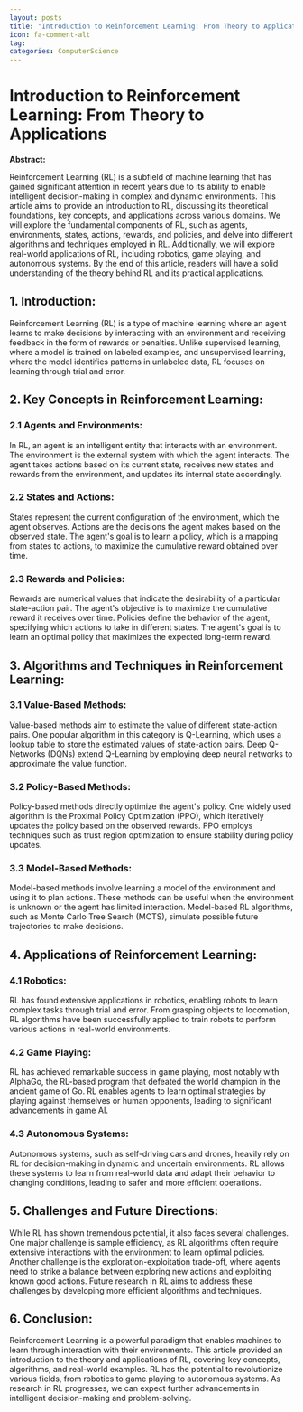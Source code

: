 ```yaml
---
layout: posts
title: "Introduction to Reinforcement Learning: From Theory to Applications"
icon: fa-comment-alt
tag:      
categories: ComputerScience
---
```



# Introduction to Reinforcement Learning: From Theory to Applications

**Abstract:**

Reinforcement Learning (RL) is a subfield of machine learning that has gained significant attention in recent years due to its ability to enable intelligent decision-making in complex and dynamic environments. This article aims to provide an introduction to RL, discussing its theoretical foundations, key concepts, and applications across various domains. We will explore the fundamental components of RL, such as agents, environments, states, actions, rewards, and policies, and delve into different algorithms and techniques employed in RL. Additionally, we will explore real-world applications of RL, including robotics, game playing, and autonomous systems. By the end of this article, readers will have a solid understanding of the theory behind RL and its practical applications.

## 1. Introduction:

Reinforcement Learning (RL) is a type of machine learning where an agent learns to make decisions by interacting with an environment and receiving feedback in the form of rewards or penalties. Unlike supervised learning, where a model is trained on labeled examples, and unsupervised learning, where the model identifies patterns in unlabeled data, RL focuses on learning through trial and error.

## 2. Key Concepts in Reinforcement Learning:

### 2.1 Agents and Environments:

In RL, an agent is an intelligent entity that interacts with an environment. The environment is the external system with which the agent interacts. The agent takes actions based on its current state, receives new states and rewards from the environment, and updates its internal state accordingly.

### 2.2 States and Actions:

States represent the current configuration of the environment, which the agent observes. Actions are the decisions the agent makes based on the observed state. The agent's goal is to learn a policy, which is a mapping from states to actions, to maximize the cumulative reward obtained over time.

### 2.3 Rewards and Policies:

Rewards are numerical values that indicate the desirability of a particular state-action pair. The agent's objective is to maximize the cumulative reward it receives over time. Policies define the behavior of the agent, specifying which actions to take in different states. The agent's goal is to learn an optimal policy that maximizes the expected long-term reward.

## 3. Algorithms and Techniques in Reinforcement Learning:

### 3.1 Value-Based Methods:

Value-based methods aim to estimate the value of different state-action pairs. One popular algorithm in this category is Q-Learning, which uses a lookup table to store the estimated values of state-action pairs. Deep Q-Networks (DQNs) extend Q-Learning by employing deep neural networks to approximate the value function.

### 3.2 Policy-Based Methods:

Policy-based methods directly optimize the agent's policy. One widely used algorithm is the Proximal Policy Optimization (PPO), which iteratively updates the policy based on the observed rewards. PPO employs techniques such as trust region optimization to ensure stability during policy updates.

### 3.3 Model-Based Methods:

Model-based methods involve learning a model of the environment and using it to plan actions. These methods can be useful when the environment is unknown or the agent has limited interaction. Model-based RL algorithms, such as Monte Carlo Tree Search (MCTS), simulate possible future trajectories to make decisions.

## 4. Applications of Reinforcement Learning:

### 4.1 Robotics:

RL has found extensive applications in robotics, enabling robots to learn complex tasks through trial and error. From grasping objects to locomotion, RL algorithms have been successfully applied to train robots to perform various actions in real-world environments.

### 4.2 Game Playing:

RL has achieved remarkable success in game playing, most notably with AlphaGo, the RL-based program that defeated the world champion in the ancient game of Go. RL enables agents to learn optimal strategies by playing against themselves or human opponents, leading to significant advancements in game AI.

### 4.3 Autonomous Systems:

Autonomous systems, such as self-driving cars and drones, heavily rely on RL for decision-making in dynamic and uncertain environments. RL allows these systems to learn from real-world data and adapt their behavior to changing conditions, leading to safer and more efficient operations.

## 5. Challenges and Future Directions:

While RL has shown tremendous potential, it also faces several challenges. One major challenge is sample efficiency, as RL algorithms often require extensive interactions with the environment to learn optimal policies. Another challenge is the exploration-exploitation trade-off, where agents need to strike a balance between exploring new actions and exploiting known good actions. Future research in RL aims to address these challenges by developing more efficient algorithms and techniques.

## 6. Conclusion:

Reinforcement Learning is a powerful paradigm that enables machines to learn through interaction with their environments. This article provided an introduction to the theory and applications of RL, covering key concepts, algorithms, and real-world examples. RL has the potential to revolutionize various fields, from robotics to game playing to autonomous systems. As research in RL progresses, we can expect further advancements in intelligent decision-making and problem-solving.